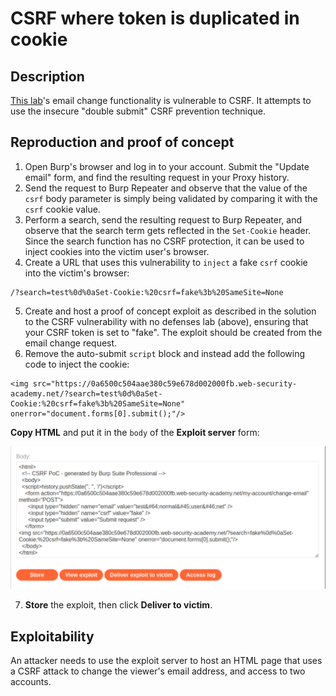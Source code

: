 # CSRF where token is duplicated in cookie

## Description

[This lab](https://portswigger.net/web-security/csrf/bypassing-token-validation/lab-token-duplicated-in-cookie)'s email change functionality is vulnerable to CSRF. It attempts to use the insecure "double submit" CSRF prevention technique. 

## Reproduction and proof of concept

1. Open Burp's browser and log in to your account. Submit the "Update email" form, and find the resulting request in your Proxy history.
2. Send the request to Burp Repeater and observe that the value of the `csrf` body parameter is simply being validated by comparing it with the `csrf` cookie value.
3. Perform a search, send the resulting request to Burp Repeater, and observe that the search term gets reflected in the `Set-Cookie` header. Since the search function has no CSRF protection, it can be used to inject cookies into the victim user's browser.
4. Create a URL that uses this vulnerability to `inject` a fake `csrf` cookie into the victim's browser:

```text
/?search=test%0d%0aSet-Cookie:%20csrf=fake%3b%20SameSite=None
```
    
5. Create and host a proof of concept exploit as described in the solution to the CSRF vulnerability with no defenses lab (above), ensuring that your CSRF token is set to "fake". The exploit should be created from the email change request.
6. Remove the auto-submit `script` block and instead add the following code to inject the cookie:

```text
<img src="https://0a6500c504aae380c59e678d002000fb.web-security-academy.net/?search=test%0d%0aSet-Cookie:%20csrf=fake%3b%20SameSite=None" onerror="document.forms[0].submit();"/>
```

**Copy HTML** and put it in the `body` of the **Exploit server** form:

![CSRF](../../_static/images/csrf3.png)

7. **Store** the exploit, then click **Deliver to victim**.

## Exploitability

An attacker needs to use the exploit server to host an HTML page that uses a CSRF attack to change the viewer's email address, and access to two accounts. 
